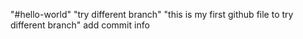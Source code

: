"#hello-world" 
"try different branch"
"this is my first github file to try different branch"
add commit info
